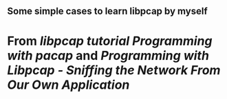 ## Some simple cases to learn libpcap by myself
# From _libpcap tutorial_ _Programming with pacap_ and _Programming with Libpcap - Sniffing the Network From Our Own Application_ 
